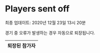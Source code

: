 # Players sent off
최종 업데이트: 2020년 12월 23일 13시 20분


경기 중 오류가 발생하는 경우 자동으로 퇴장됩니다.


| 퇴장된 참가자 |
|:---:|